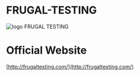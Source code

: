 # FRUGAL-TESTING

![logo](https://user-images.githubusercontent.com/10678180/73718512-5b81ae00-46e2-11ea-9b1e-fdc67f6df061.png) FRUGAL TESTING

# Official Website

[http://frugaltesting.com/](http://frugaltesting.com/)



